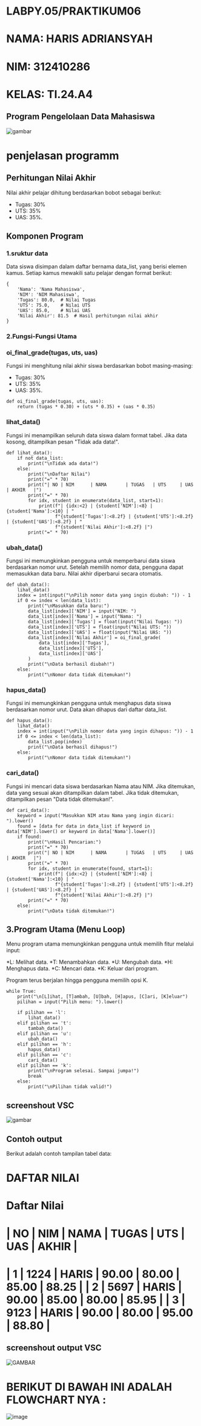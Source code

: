 # LABPY.05/PRAKTIKUM06
# NAMA: HARIS ADRIANSYAH
# NIM: 312410286
# KELAS: TI.24.A4
## Program Pengelolaan Data Mahasiswa
![gambar](https://github.com/user-attachments/assets/442240d4-2793-4d3d-9a40-f1cf0b8a9fda)

# penjelasan programm

## Perhitungan Nilai Akhir
Nilai akhir pelajar dihitung berdasarkan bobot sebagai berikut:
* Tugas: 30%
* UTS: 35%
* UAS: 35%.

## Komponen Program

### 1.sruktur data 
Data siswa disimpan dalam daftar bernama data_list, yang berisi elemen kamus. Setiap kamus mewakili satu pelajar dengan format berikut:

```pyhton
{
    'Nama': 'Nama Mahasiswa',
    'NIM': 'NIM Mahasiswa',
    'Tugas': 80.0,  # Nilai Tugas
    'UTS': 75.0,    # Nilai UTS
    'UAS': 85.0,    # Nilai UAS
    'Nilai Akhir': 81.5  # Hasil perhitungan nilai akhir
}
````
### 2.Fungsi-Fungsi Utama
### oi_final_grade(tugas, uts, uas)

Fungsi ini menghitung nilai akhir siswa berdasarkan bobot masing-masing:
* Tugas: 30%
* UTS: 35%
* UAS: 35%.

```pyhton
def oi_final_grade(tugas, uts, uas):
    return (tugas * 0.30) + (uts * 0.35) + (uas * 0.35)
````

### lihat_data()
Fungsi ini menampilkan seluruh data siswa dalam format tabel. Jika data kosong, ditampilkan pesan "Tidak ada data!".

```pyhton
def lihat_data():
    if not data_list:
        print("\nTidak ada data!")
    else:
        print("\nDaftar Nilai")
        print("=" * 70)
        print("| NO | NIM      | NAMA       | TUGAS   | UTS     | UAS     | AKHIR   |")
        print("=" * 70)
        for idx, student in enumerate(data_list, start=1):
            print(f"| {idx:<2} | {student['NIM']:<8} | {student['Nama']:<10} | "
                  f"{student['Tugas']:<8.2f} | {student['UTS']:<8.2f} | {student['UAS']:<8.2f} | "
                  f"{student['Nilai Akhir']:<8.2f} |")
        print("=" * 70)
````
### ubah_data()
Fungsi ini memungkinkan pengguna untuk memperbarui data siswa berdasarkan nomor urut. Setelah memilih nomor data, pengguna dapat memasukkan data baru. Nilai akhir diperbarui secara otomatis.

```pyhton
def ubah_data():
    lihat_data()
    index = int(input("\nPilih nomor data yang ingin diubah: ")) - 1
    if 0 <= index < len(data_list):
        print("\nMasukkan data baru:")
        data_list[index]['NIM'] = input("NIM: ")
        data_list[index]['Nama'] = input("Nama: ")
        data_list[index]['Tugas'] = float(input("Nilai Tugas: "))
        data_list[index]['UTS'] = float(input("Nilai UTS: "))
        data_list[index]['UAS'] = float(input("Nilai UAS: "))
        data_list[index]['Nilai Akhir'] = oi_final_grade(
            data_list[index]['Tugas'],
            data_list[index]['UTS'],
            data_list[index]['UAS']
        )
        print("\nData berhasil diubah!")
    else:
        print("\nNomor data tidak ditemukan!")
````

### hapus_data()
Fungsi ini memungkinkan pengguna untuk menghapus data siswa berdasarkan nomor urut. Data akan dihapus dari daftar data_list.

```pyhton
def hapus_data():
    lihat_data()
    index = int(input("\nPilih nomor data yang ingin dihapus: ")) - 1
    if 0 <= index < len(data_list):
        data_list.pop(index)
        print("\nData berhasil dihapus!")
    else:
        print("\nNomor data tidak ditemukan!")
````

### cari_data()
Fungsi ini mencari data siswa berdasarkan Nama atau NIM. Jika ditemukan, data yang sesuai akan ditampilkan dalam tabel. Jika tidak ditemukan, ditampilkan pesan "Data tidak ditemukan!".

```pyhton
def cari_data():
    keyword = input("Masukkan NIM atau Nama yang ingin dicari: ").lower()
    found = [data for data in data_list if keyword in data['NIM'].lower() or keyword in data['Nama'].lower()]
    if found:
        print("\nHasil Pencarian:")
        print("=" * 70)
        print("| NO | NIM      | NAMA       | TUGAS   | UTS     | UAS     | AKHIR   |")
        print("=" * 70)
        for idx, student in enumerate(found, start=1):
            print(f"| {idx:<2} | {student['NIM']:<8} | {student['Nama']:<10} | "
                  f"{student['Tugas']:<8.2f} | {student['UTS']:<8.2f} | {student['UAS']:<8.2f} | "
                  f"{student['Nilai Akhir']:<8.2f} |")
        print("=" * 70)
    else:
        print("\nData tidak ditemukan!")
````

## 3.Program Utama (Menu Loop)
Menu program utama memungkinkan pengguna untuk memilih fitur melalui input:

*L: Melihat data.
*T: Menambahkan data.
*U: Mengubah data.
*H: Menghapus data.
*C: Mencari data.
*K: Keluar dari program.

Program terus berjalan hingga pengguna memilih opsi K.

```pyhton
while True:
    print("\n[L]ihat, [T]ambah, [U]bah, [H]apus, [C]ari, [K]eluar")
    pilihan = input("Pilih menu: ").lower()

    if pilihan == 'l':
        lihat_data()
    elif pilihan == 't':
        tambah_data()
    elif pilihan == 'u':
        ubah_data()
    elif pilihan == 'h':
        hapus_data()
    elif pilihan == 'c':
        cari_data()
    elif pilihan == 'k':
        print("\nProgram selesai. Sampai jumpa!")
        break
    else:
        print("\nPilihan tidak valid!")
````

## screenshout VSC
![gambar](https://github.com/user-attachments/assets/1d59a3ee-0e69-4dc2-a070-c4effd3af0fe)

## Contoh output
Berikut adalah contoh tampilan tabel data:

# DAFTAR NILAI
Daftar Nilai
======================================================================
| NO | NIM      | NAMA       | TUGAS   | UTS     | UAS     | AKHIR   |
======================================================================
| 1  | 1224     | HARIS    | 90.00    | 80.00    | 85.00    | 88.25    |
| 2  | 5697     | HARIS     | 90.00    | 85.00    | 80.00    | 85.95    |
| 3  | 9123     | HARIS      | 90.00    | 80.00    | 95.00    | 88.80    |
======================================================================

## screenshout output VSC
![GAMBAR](https://github.com/user-attachments/assets/4e3dee63-9c98-4f0e-ab1f-55f06de77877)

# BERIKUT DI BAWAH INI ADALAH FLOWCHART NYA :
![image](https://github.com/user-attachments/assets/49b1e0f3-f072-44cb-8e04-05f71026b610)

